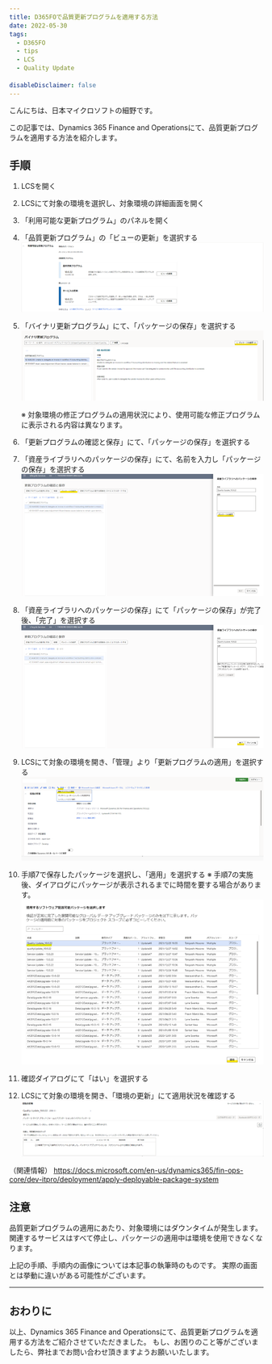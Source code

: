 ```yaml
---
title: D365FOで品質更新プログラムを適用する方法
date: 2022-05-30
tags:
  - D365FO
  - tips
  - LCS
  - Quality Update

disableDisclaimer: false
---
```


こんにちは、日本マイクロソフトの細野です。

この記事では、Dynamics 365 Finance and Operationsにて、品質更新プログラムを適用する方法を紹介します。
<!-- more -->


## 手順
1. LCSを開く
2. LCSにて対象の環境を選択し、対象環境の詳細画面を開く
3.  「利用可能な更新プログラム」のパネルを開く
4.  「品質更新プログラム」の「ビューの更新」を選択する
    ![](./apply-quality-update-d365fo/step4.png)

5. 「バイナリ更新プログラム」にて、「パッケージの保存」を選択する
   ![](./apply-quality-update-d365fo/step5.png)

    ※ 対象環境の修正プログラムの適用状況により、使用可能な修正プログラムに表示される内容は異なります。

6. 「更新プログラムの確認と保存」にて、「パッケージの保存」を選択する
7. 「資産ライブラリへのパッケージの保存」にて、名前を入力し「パッケージの保存」を選択する
    ![](./apply-quality-update-d365fo/step7.png)

8. 「資産ライブラリへのパッケージの保存」にて「パッケージの保存」が完了後、「完了」を選択する
    ![](./apply-quality-update-d365fo/step8.png)

9.  LCSにて対象の環境を開き、「管理」より「更新プログラムの適用」を選択する
    ![](./apply-quality-update-d365fo/step9.png)

10. 手順7で保存したパッケージを選択し、「適用」を選択する
※ 手順7の実施後、ダイアログにパッケージが表示されるまでに時間を要する場合があります。
    ![](./apply-quality-update-d365fo/step10.png)

11.	確認ダイアログにて「はい」を選択する
12.	LCSにて対象の環境を開き、「環境の更新」にて適用状況を確認する
    ![](./apply-quality-update-d365fo/step12.png)



（関連情報）
https://docs.microsoft.com/en-us/dynamics365/fin-ops-core/dev-itpro/deployment/apply-deployable-package-system


## 注意
品質更新プログラムの適用にあたり、対象環境にはダウンタイムが発生します。関連するサービスはすべて停止し、パッケージの適用中は環境を使用できなくなります。


上記の手順、手順内の画像については本記事の執筆時のものです。
実際の画面とは挙動に違いがある可能性がございます。

---
## おわりに  

以上、Dynamics 365 Finance and Operationsにて、品質更新プログラムを適用する方法をご紹介させていただきました。
もし、お困りのこと等がございましたら、弊社までお問い合わせ頂きますようお願いいたします。
